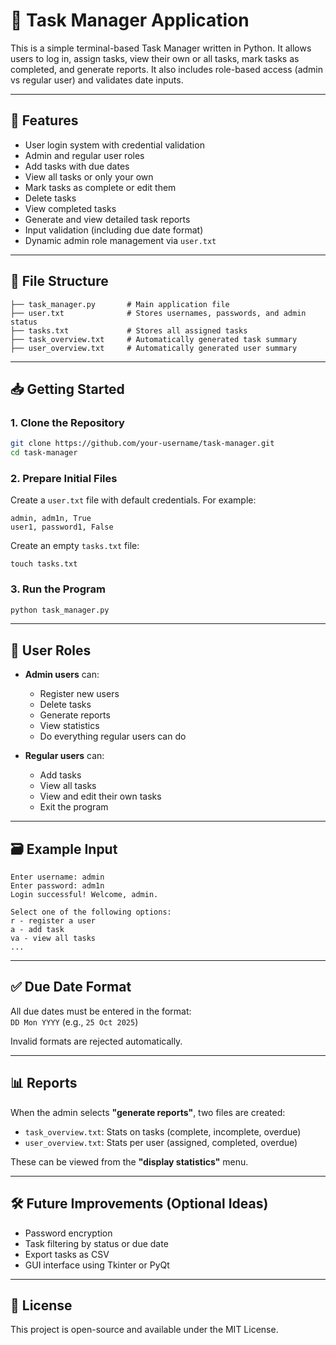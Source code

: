 # 📝 Task Manager Application

This is a simple terminal-based Task Manager written in Python. It allows users to log in, assign tasks, view their own or all tasks, mark tasks as completed, and generate reports. It also includes role-based access (admin vs regular user) and validates date inputs.

---

## 🚀 Features

- User login system with credential validation
- Admin and regular user roles
- Add tasks with due dates
- View all tasks or only your own
- Mark tasks as complete or edit them
- Delete tasks
- View completed tasks
- Generate and view detailed task reports
- Input validation (including due date format)
- Dynamic admin role management via `user.txt`

---

## 🧾 File Structure

```
├── task_manager.py       # Main application file
├── user.txt              # Stores usernames, passwords, and admin status
├── tasks.txt             # Stores all assigned tasks
├── task_overview.txt     # Automatically generated task summary
├── user_overview.txt     # Automatically generated user summary
```

---

## 📥 Getting Started

### 1. Clone the Repository
```bash
git clone https://github.com/your-username/task-manager.git
cd task-manager
```

### 2. Prepare Initial Files
Create a `user.txt` file with default credentials. For example:
```
admin, adm1n, True
user1, password1, False
```

Create an empty `tasks.txt` file:
```
touch tasks.txt
```

### 3. Run the Program
```bash
python task_manager.py
```

---

## 👤 User Roles

- **Admin users** can:
  - Register new users
  - Delete tasks
  - Generate reports
  - View statistics
  - Do everything regular users can do

- **Regular users** can:
  - Add tasks
  - View all tasks
  - View and edit their own tasks
  - Exit the program

---

## 🗃️ Example Input

```
Enter username: admin
Enter password: adm1n
Login successful! Welcome, admin.

Select one of the following options:
r - register a user
a - add task
va - view all tasks
...
```

---

## ✅ Due Date Format

All due dates must be entered in the format:  
`DD Mon YYYY` (e.g., `25 Oct 2025`)

Invalid formats are rejected automatically.

---

## 📊 Reports

When the admin selects **"generate reports"**, two files are created:
- `task_overview.txt`: Stats on tasks (complete, incomplete, overdue)
- `user_overview.txt`: Stats per user (assigned, completed, overdue)

These can be viewed from the **"display statistics"** menu.

---

## 🛠 Future Improvements (Optional Ideas)

- Password encryption
- Task filtering by status or due date
- Export tasks as CSV
- GUI interface using Tkinter or PyQt

---

## 📄 License

This project is open-source and available under the MIT License.
